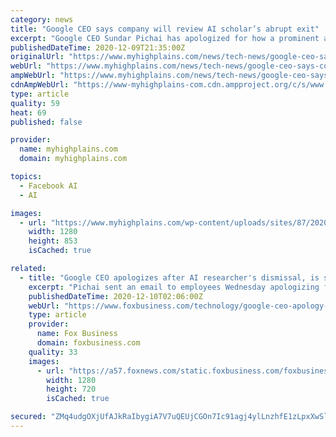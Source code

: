 ```yaml
---
category: news
title: "Google CEO says company will review AI scholar’s abrupt exit"
excerpt: "Google CEO Sundar Pichai has apologized for how a prominent artificial intelligence researcher’s abrupt departure last week has “seeded doubts” in the company. Pichai told Google employees"
publishedDateTime: 2020-12-09T21:35:00Z
originalUrl: "https://www.myhighplains.com/news/tech-news/google-ceo-says-company-will-review-ai-scholars-abrupt-exit/"
webUrl: "https://www.myhighplains.com/news/tech-news/google-ceo-says-company-will-review-ai-scholars-abrupt-exit/"
ampWebUrl: "https://www.myhighplains.com/news/tech-news/google-ceo-says-company-will-review-ai-scholars-abrupt-exit/amp/"
cdnAmpWebUrl: "https://www-myhighplains-com.cdn.ampproject.org/c/s/www.myhighplains.com/news/tech-news/google-ceo-says-company-will-review-ai-scholars-abrupt-exit/amp/"
type: article
quality: 59
heat: 69
published: false

provider:
  name: myhighplains.com
  domain: myhighplains.com

topics:
  - Facebook AI
  - AI

images:
  - url: "https://www.myhighplains.com/wp-content/uploads/sites/87/2020/12/0770646e12a84b3aa2d8315c4a54bc46.jpg?w=1280"
    width: 1280
    height: 853
    isCached: true

related:
  - title: "Google CEO apologizes after AI researcher's dismissal, is sorry it 'seeded doubts'"
    excerpt: "Pichai sent an email to employees Wednesday apologizing for the way that the company handled the dismissal of AI researcher Timnit Gebru earlier this month, Axios reports."
    publishedDateTime: 2020-12-10T02:06:00Z
    webUrl: "https://www.foxbusiness.com/technology/google-ceo-apology-controversy-dismissed-ai-researcher"
    type: article
    provider:
      name: Fox Business
      domain: foxbusiness.com
    quality: 33
    images:
      - url: "https://a57.foxnews.com/static.foxbusiness.com/foxbusiness.com/content/uploads/2020/10/0/0/233eac27-Google-Sundar-Pichai-antitrust.jpg?ve=1&tl=1"
        width: 1280
        height: 720
        isCached: true

secured: "ZMq4udgOXjUfAJkRaIbygiA7V7uQEUjCGOn7Ic91agj4ylLnzhfE1zLpxXwSlITBpu0zXNB/ASRIaWW4NrK/DvCdmkFjHaLCk1irBdbLs3CZ2sdrphhhYiQ3yHQG3Q2BT8TAcr5SFXk2q5iDM6nn8/+OGQjLyoito4qlpIm9t0LeusJa3aOjZ13vdu0wxfH0ETRXtZ2sOq3lhOnxNyDvpVrhGggDZtyE+wWYHDiAQJDvYpMHLrIx+TeCrI7tYleyVdXUWd+pXdtWBWacYqjR9mWTaY5NSJ16DZuLPNxQLF6rdzwLBEP7R7v6/RP8A8dhcu+at5/Sef+B/4yXx7VIzxin3nNKENNxDt2MPw24NjM=;bjHSePdOaJiUaNamptX9Xw=="
---
```


